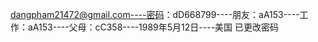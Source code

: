 dangpham21472@gmail.com----密码：dD668799----朋友：aA153----工作：aA153----父母：cC358----1989年5月12日----美国
已更改密码

